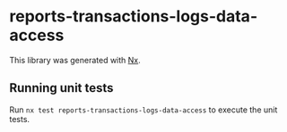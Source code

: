 # reports-transactions-logs-data-access

This library was generated with [Nx](https://nx.dev).

## Running unit tests

Run `nx test reports-transactions-logs-data-access` to execute the unit tests.
